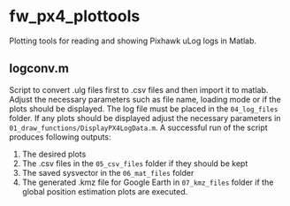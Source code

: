# fw_px4_plottools
Plotting tools for reading and showing Pixhawk uLog logs in Matlab.


## logconv.m
Script to convert .ulg files first to .csv files and then import it to matlab. Adjust the necessary parameters such as file name, loading mode or if the plots should be displayed. The log file must be placed in the `04_log_files` folder. If any plots should be displayed adjust the necessary parameters in `01_draw_functions/DisplayPX4LogData.m`. A successful run of the script produces following outputs:
  1. The desired plots
  2. The .csv files in the `05_csv_files` folder if they should be kept
  3. The saved sysvector in the `06_mat_files` folder
  4. The generated .kmz file for Google Earth in `07_kmz_files` folder if the global position estimation plots are executed.
